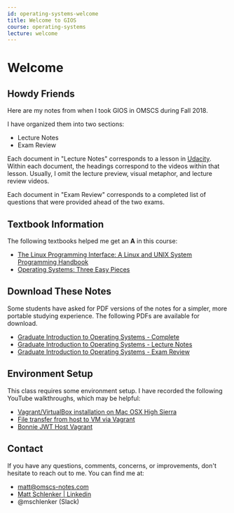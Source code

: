 ```yaml
---
id: operating-systems-welcome
title: Welcome to GIOS
course: operating-systems
lecture: welcome
---
```


# Welcome

## Howdy Friends

Here are my notes from when I took GIOS in OMSCS during Fall 2018.

I have organized them into two sections:

* Lecture Notes
* Exam Review

Each document in "Lecture Notes" corresponds to a lesson in [Udacity](https://classroom.udacity.com/courses/ud923). Within each document, the headings correspond to the videos within that lesson. Usually, I omit the lecture preview, visual metaphor, and lecture review videos.

Each document in "Exam Review" corresponds to a completed list of questions that were provided ahead of the two exams.

## Textbook Information

The following textbooks helped me get an **A** in this course:

* [The Linux Programming Interface: A Linux and UNIX System Programming Handbook](https://amzn.to/36pvc3J)
* [Operating Systems: Three Easy Pieces](https://amzn.to/2zYwNRV)

## Download These Notes

Some students have asked for PDF versions of the notes for a simpler, more portable studying experience. The following PDFs are available for download.

* [Graduate Introduction to Operating Systems - Complete](https://payhip.com/b/9I1Q)
* [Graduate Introduction to Operating Systems - Lecture Notes](https://payhip.com/b/VJ40)
* [Graduate Introduction to Operating Systems - Exam Review](https://payhip.com/b/BCoS)

## Environment Setup

This class requires some environment setup. I have recorded the following YouTube walkthroughs, which may be helpful:

* [Vagrant/VirtualBox installation on Mac OSX High Sierra](https://www.youtube.com/watch?v=m21YykIAPCA)
* [File transfer from host to VM via Vagrant](https://www.youtube.com/watch?v=qDodZdtoK40)
* [Bonnie JWT Host Vagrant](https://www.youtube.com/watch?v=CZ-fX2G5c0c)

## Contact

If you have any questions, comments, concerns, or improvements, don't hesitate to reach out to me. You can find me at:

* [matt@omscs-notes.com](mailto:matt@omscs-notes.com)
* [Matt Schlenker \| Linkedin](https://www.linkedin.com/in/matt-schlenker-3457b047/)
* @mschlenker \(Slack\)

